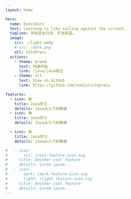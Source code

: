 ```yaml
---
layout: home

hero:
  name: DunxiDocs
  text: Learning is like sailing against the current.
  tagline: 学如逆水行舟，不进则退。
  image:
    src: ./light.webp
    # src: /dark.png
    alt: VitePress
  actions:
    - theme: brand
      text: 快速开始
      link: /java/java笔记
    - theme: alt
      text: View on GitHub
      link: https://github.com/vuejs/vitepress

features:
  - icon: 🛠️
    title: Java学习
    details: Java从入门到精通
  - icon: 🛠️
    title: Java学习
    details: Java从入门到精通

  - icon: 🛠️
    title: Java学习
    details: Java从入门到精通

#   - icon:
#       src: /cool-feature-icon.svg
#     title: Another cool feature
#     details: Lorem ipsum...
#   - icon:
#       dark: /dark-feature-icon.svg
#       light: /light-feature-icon.svg
#     title: Another cool feature
#     details: Lorem ipsum...
---
```




